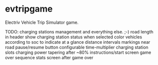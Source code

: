 # evtripgame

Electriv Vehicle Trip Simulator game.

TODO:
charging stations management and everything else. ;-)
road length in header
show charging station status when selected
color vehicles according to soc to indicate at a glance
distance intervals markings near road
pause/resume button
configurable time-multiplier
charging station slots
charging power tapering after ~80%
instructions/start screen
game over sequence
stats screen after game over
